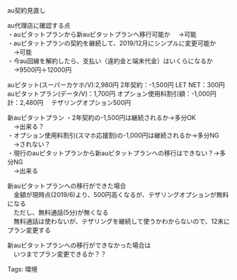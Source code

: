 au契約見直し

au代理店に確認する点  
・auピタットプランから新auピタットプランへ移行可能か 　→可能  
・auピタットプランの契約を継続して、2019/12月にシンプルに変更可能か  
　→可能  
・今au回線を解約したら、支払い（違約金と端末代金）はいくらになるか  
　→9500円＋12000円  

auピタット(スーパーカケホ/V):2,980円 2年契約：-1,500円 LET NET：300円  
auピタットプラン(データ/V)：1,700円 オプション使用料割引額：-1,000円  
計：2,480円 　テザリングオプション500円  

新auピタットプラン ・2年契約の-1,500円は継続されるか→多分OK  
　→出来る？  
・オプション使用料割引(スマホ応援割)の-1,000円は継続されるか→多分NG  
　→されない？  
・現行のauピタットプランから新auピタットプランへの移行はできない？→多分NG  
　→出来る  

新auピタットプランへの移行ができた場合  
　金額が現時点(2019/6)より、500円高くなるが、テザリングオプションが無料になる  
　ただし、無料通話(5分)が無くなる  
　無料通話は使わないが、テザリングを継続して使うかわからないので、12末にプラン変更する  

新auピタットプランへの移行ができなかった場合は  
　いつまでプラン変更できるか？？  

Tags: 環境